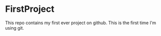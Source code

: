 # FirstProject
This repo contains my first ever project on github.
This is the first time I'm using git.
